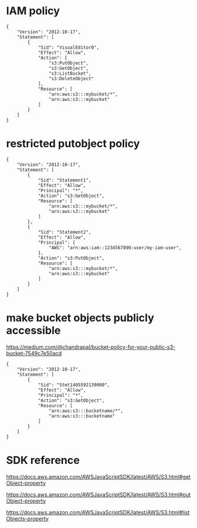 # IAM policy

```
{
    "Version": "2012-10-17",
    "Statement": [
        {
            "Sid": "VisualEditor0",
            "Effect": "Allow",
            "Action": [
                "s3:PutObject",
                "s3:GetObject",
                "s3:ListBucket",
                "s3:DeleteObject"
            ],
            "Resource": [
                "arn:aws:s3:::mybucket/*",
                "arn:aws:s3:::mybucket"
            ]
        }
    ]
}
```

# restricted putobject policy

```
{
    "Version": "2012-10-17",
    "Statement": [
        {
            "Sid": "Statement1",
            "Effect": "Allow",
            "Principal": "*",
            "Action": "s3:GetObject",
            "Resource": [
                "arn:aws:s3:::mybucket/*",
                "arn:aws:s3:::mybucket"
            ]
        },
        {
            "Sid": "Statement2",
            "Effect": "Allow",
            "Principal": {
                "AWS": "arn:aws:iam::1234567890:user/my-iam-user",
            },
            "Action": "s3:PutObject",
            "Resource": [
                "arn:aws:s3:::mybucket/*",
                "arn:aws:s3:::mybucket"
            ]
        }
    ]
}
```

# make bucket objects publicly accessible

https://medium.com/@chandrapal/bucket-policy-for-your-public-s3-bucket-7549c7e50acd

```
{
    "Version": "2012-10-17",
    "Statement": [
        {
            "Sid": "Stmt1405592139000",
            "Effect": "Allow",
            "Principal": "*",
            "Action": "s3:GetObject",
            "Resource": [
                "arn:aws:s3:::bucketname/*",
                "arn:aws:s3:::bucketname"
            ]
        }
    ]
}
```

# SDK reference


https://docs.aws.amazon.com/AWSJavaScriptSDK/latest/AWS/S3.html#getObject-property

https://docs.aws.amazon.com/AWSJavaScriptSDK/latest/AWS/S3.html#putObject-property

https://docs.aws.amazon.com/AWSJavaScriptSDK/latest/AWS/S3.html#listObjects-property
